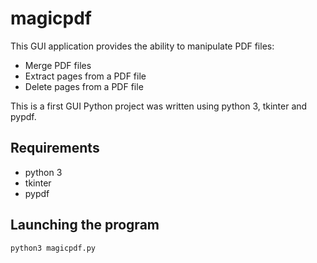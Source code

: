 # magicpdf
This GUI application provides the ability to manipulate PDF files:  
- Merge PDF files
- Extract pages from a PDF file
- Delete pages from a PDF file

This is a first GUI Python project was written using python 3, tkinter and pypdf.

## Requirements
- python 3
- tkinter
- pypdf

## Launching the program
```
python3 magicpdf.py
```
